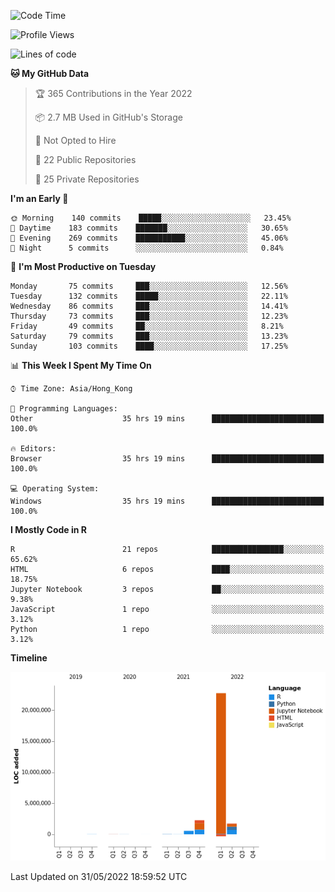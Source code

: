 

<!--**wt12318/wt12318** is a ✨ _special_ ✨ repository because its `README.md` (this file) appears on your GitHub profile.-->

<!--START_SECTION:waka-->
![Code Time](http://img.shields.io/badge/Code%20Time-262%20hrs%2046%20mins-blue)

![Profile Views](http://img.shields.io/badge/Profile%20Views-1-blue)

![Lines of code](https://img.shields.io/badge/From%20Hello%20World%20I%27ve%20Written-27%20Million%20lines%20of%20code-blue)

**🐱 My GitHub Data** 

> 🏆 365 Contributions in the Year 2022
 > 
> 📦 2.7 MB Used in GitHub's Storage 
 > 
> 🚫 Not Opted to Hire
 > 
> 📜 22 Public Repositories 
 > 
> 🔑 25 Private Repositories  
 > 
**I'm an Early 🐤** 

```text
🌞 Morning    140 commits    █████░░░░░░░░░░░░░░░░░░░░   23.45% 
🌆 Daytime    183 commits    ███████░░░░░░░░░░░░░░░░░░   30.65% 
🌃 Evening    269 commits    ███████████░░░░░░░░░░░░░░   45.06% 
🌙 Night      5 commits      ░░░░░░░░░░░░░░░░░░░░░░░░░   0.84%

```
📅 **I'm Most Productive on Tuesday** 

```text
Monday       75 commits     ███░░░░░░░░░░░░░░░░░░░░░░   12.56% 
Tuesday      132 commits    █████░░░░░░░░░░░░░░░░░░░░   22.11% 
Wednesday    86 commits     ███░░░░░░░░░░░░░░░░░░░░░░   14.41% 
Thursday     73 commits     ███░░░░░░░░░░░░░░░░░░░░░░   12.23% 
Friday       49 commits     ██░░░░░░░░░░░░░░░░░░░░░░░   8.21% 
Saturday     79 commits     ███░░░░░░░░░░░░░░░░░░░░░░   13.23% 
Sunday       103 commits    ████░░░░░░░░░░░░░░░░░░░░░   17.25%

```


📊 **This Week I Spent My Time On** 

```text
⌚︎ Time Zone: Asia/Hong_Kong

💬 Programming Languages: 
Other                    35 hrs 19 mins      █████████████████████████   100.0%

🔥 Editors: 
Browser                  35 hrs 19 mins      █████████████████████████   100.0%

💻 Operating System: 
Windows                  35 hrs 19 mins      █████████████████████████   100.0%

```

**I Mostly Code in R** 

```text
R                        21 repos            ████████████████░░░░░░░░░   65.62% 
HTML                     6 repos             ████░░░░░░░░░░░░░░░░░░░░░   18.75% 
Jupyter Notebook         3 repos             ██░░░░░░░░░░░░░░░░░░░░░░░   9.38% 
JavaScript               1 repo              ░░░░░░░░░░░░░░░░░░░░░░░░░   3.12% 
Python                   1 repo              ░░░░░░░░░░░░░░░░░░░░░░░░░   3.12%

```


**Timeline**

![Chart not found](https://raw.githubusercontent.com/wt12318/wt12318/main/charts/bar_graph.png) 


 Last Updated on 31/05/2022 18:59:52 UTC
<!--END_SECTION:waka-->


